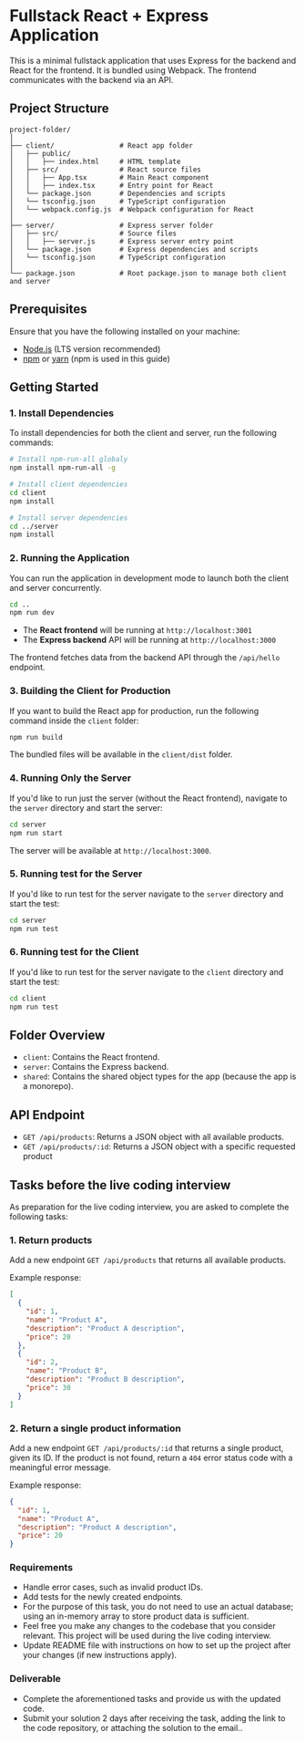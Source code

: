 # Fullstack React + Express Application

This is a minimal fullstack application that uses Express for the backend and React for the frontend. It is bundled using Webpack. The frontend communicates with the backend via an API.

## Project Structure

```
project-folder/
│
├── client/                # React app folder
│   ├── public/
│   │   ├── index.html     # HTML template
│   ├── src/               # React source files
│   │   ├── App.tsx        # Main React component
│   │   ├── index.tsx      # Entry point for React
│   └── package.json       # Dependencies and scripts
│   └── tsconfig.json      # TypeScript configuration
│   └── webpack.config.js  # Webpack configuration for React
│
├── server/                # Express server folder
│   ├── src/               # Source files
│   │   ├── server.js      # Express server entry point
│   └── package.json       # Express dependencies and scripts
│   └── tsconfig.json      # TypeScript configuration
│
└── package.json           # Root package.json to manage both client and server
```

## Prerequisites

Ensure that you have the following installed on your machine:

- [Node.js](https://nodejs.org/) (LTS version recommended)
- [npm](https://www.npmjs.com/) or [yarn](https://yarnpkg.com/) (npm is used in this guide)

## Getting Started

### 1. Install Dependencies

To install dependencies for both the client and server, run the following commands:

```bash
# Install npm-run-all globaly
npm install npm-run-all -g

# Install client dependencies
cd client
npm install

# Install server dependencies
cd ../server
npm install
```

### 2. Running the Application

You can run the application in development mode to launch both the client and server concurrently.

```bash
cd ..
npm run dev
```

- The **React frontend** will be running at `http://localhost:3001`
- The **Express backend** API will be running at `http://localhost:3000`

The frontend fetches data from the backend API through the `/api/hello` endpoint.

### 3. Building the Client for Production

If you want to build the React app for production, run the following command inside the `client` folder:

```bash
npm run build
```

The bundled files will be available in the `client/dist` folder.

### 4. Running Only the Server

If you'd like to run just the server (without the React frontend), navigate to the `server` directory and start the server:

```bash
cd server
npm run start
```

The server will be available at `http://localhost:3000`.

### 5. Running test for the Server

If you'd like to run test for the server navigate to the `server` directory and start the test:

```bash
cd server
npm run test
```

### 6. Running test for the Client

If you'd like to run test for the server navigate to the `client` directory and start the test:

```bash
cd client
npm run test
```

## Folder Overview

- `client`: Contains the React frontend.
- `server`: Contains the Express backend.
- `shared`: Contains the shared object types for the app (because the app is a monorepo).

## API Endpoint

- `GET /api/products`: Returns a JSON object with all available products.
- `GET /api/products/:id`: Returns a JSON object with a specific requested product

## Tasks before the live coding interview

As preparation for the live coding interview, you are asked to complete the following tasks:

### 1. Return products

Add a new endpoint `GET /api/products` that returns all available products.

Example response:

```json
[
  {
    "id": 1,
    "name": "Product A",
    "description": "Product A description",
    "price": 20
  },
  {
    "id": 2,
    "name": "Product B",
    "description": "Product B description",
    "price": 30
  }
]
```

### 2. Return a single product information

Add a new endpoint `GET /api/products/:id` that returns a single product, given its ID. If the product is not found, return a `404` error status code with a meaningful error message.

Example response:

```json
{
  "id": 1,
  "name": "Product A",
  "description": "Product A description",
  "price": 20
}
```

### Requirements

- Handle error cases, such as invalid product IDs.
- Add tests for the newly created endpoints.
- For the purpose of this task, you do not need to use an actual database; using an in-memory array to store product data is sufficient.
- Feel free you make any changes to the codebase that you consider relevant. This project will be used during the live coding interview.
- Update README file with instructions on how to set up the project after your changes (if new instructions apply).

### Deliverable

- Complete the aforementioned tasks and provide us with the updated code.
- Submit your solution 2 days after receiving the task, adding the link to the code repository, or attaching the solution to the email..
